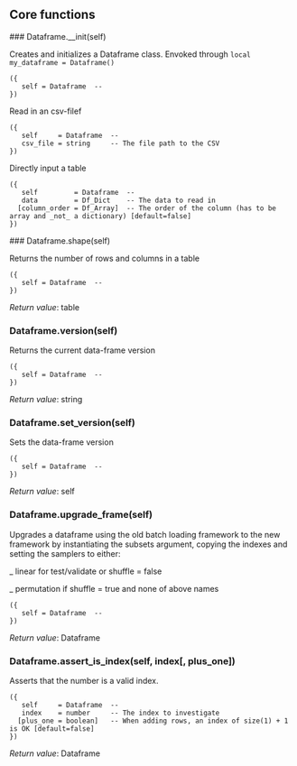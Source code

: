 
## Core functions

<a name="Dataframe.__init">
### Dataframe.__init(self)

Creates and initializes a Dataframe class. Envoked through `local my_dataframe = Dataframe()`

```
({
   self = Dataframe  -- 
})
```

Read in an csv-filef

```
({
   self     = Dataframe  -- 
   csv_file = string     -- The file path to the CSV
})
```

Directly input a table

```
({
   self         = Dataframe  -- 
   data         = Df_Dict    -- The data to read in
  [column_order = Df_Array]  -- The order of the column (has to be array and _not_ a dictionary) [default=false]
})
```

<a name="Dataframe.shape">
### Dataframe.shape(self)

Returns the number of rows and columns in a table

```
({
   self = Dataframe  -- 
})
```

_Return value_: table
<a name="Dataframe.version">
### Dataframe.version(self)

Returns the current data-frame version

```
({
   self = Dataframe  -- 
})
```

_Return value_: string
<a name="Dataframe.set_version">
### Dataframe.set_version(self)

Sets the data-frame version

```
({
   self = Dataframe  -- 
})
```

_Return value_: self
<a name="Dataframe.upgrade_frame">
### Dataframe.upgrade_frame(self)

Upgrades a dataframe using the old batch loading framework to the new framework
by instantiating the subsets argument, copying the indexes and setting the
samplers to either:

_ linear for test/validate or shuffle = false

_ permutation if shuffle = true and none of above names

```
({
   self = Dataframe  -- 
})
```

_Return value_: Dataframe
<a name="Dataframe.assert_is_index">
### Dataframe.assert_is_index(self, index[, plus_one])

Asserts that the number is a valid index.

```
({
   self     = Dataframe  -- 
   index    = number     -- The index to investigate
  [plus_one = boolean]   -- When adding rows, an index of size(1) + 1 is OK [default=false]
})
```

_Return value_: Dataframe
